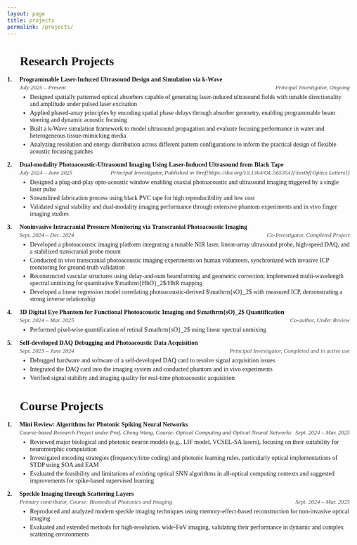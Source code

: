 ```yaml
---
layout: page
title: projects
permalink: /projects/
---
```


<h1> 🔬 Research Projects  </h1>

<html lang="en">
<head>
  <meta charset="UTF-8">
  <title>CV Entry</title>
  <script src="https://polyfill.io/v3/polyfill.min.js?features=es6"></script>
  <script id="MathJax-script" async
    src="https://cdn.jsdelivr.net/npm/mathjax@3/es5/tex-mml-chtml.js">
  </script>
  <style>
    body {
      font-family: 'Georgia', serif;
      margin: 40px;
      max-width: 1000px;
    }

    .project-entry {
      margin-bottom: 24px;
    }

    .entry-header {
      display: flex;
      align-items: baseline;
    }

    .entry-number {
      font-weight: bold;
      margin-right: 8px;
      min-width: 20px;
    }

    .entry-title {
      font-weight: bold;
      white-space: nowrap; /* Prevents awkward word break */
      flex: 1;
    }

    .entry-meta {
      display: flex;
      justify-content: space-between;
      font-style: italic;
      font-size: 0.95em;
      color: #444;
      margin-left: 28px;
      margin-top: 2px;
    }

    .entry-details {
      margin-left: 28px;
      margin-top: 6px;
    }

    .entry-details li {
      margin-bottom: 4px;
    }

    /* Optional: let title shrink on small screens */
    @media (max-width: 700px) {
      .entry-title {
        white-space: normal;
      }
    }
  </style>
</head>
<body>

<div class="project-entry">
  <div class="entry-header">
    <div class="entry-number">1.</div>
    <div class="entry-title">
      Programmable Laser-Induced Ultrasound Design and Simulation via k-Wave
    </div>
  </div>
  <div class="entry-meta">
    <div>July 2025 – Present</div>
    <div>Principal Investigator, Ongoing</div>
  </div>
  <ul class="entry-details">
    <li>Designed spatially patterned optical absorbers capable of generating laser-induced ultrasound fields with tunable directionality and amplitude under pulsed laser excitation</li>
    <li>Applied phased-array principles by encoding spatial phase delays through absorber geometry, enabling programmable beam steering and dynamic acoustic focusing</li>
    <li>Built a k-Wave simulation framework to model ultrasound propagation and evaluate focusing performance in water and heterogeneous tissue-mimicking media</li>
    <li>Analyzing resolution and energy distribution across different pattern configurations to inform the practical design of flexible acoustic focusing patches</li>
  </ul>
</div>

<div class="project-entry">
  <div class="entry-header">
    <div class="entry-number">2.</div>
    <div class="entry-title">
      Dual-modality Photoacoustic-Ultrasound Imaging Using Laser-Induced Ultrasound from Black Tape
    </div>
  </div>
  <div class="entry-meta">
    <div>July 2024 – June 2025</div>
    <div>Principal Investigator, Published in \href{https://doi.org/10.1364/OL.565354}{\textbf{Optics Letters}}</div>
  </div>
  <ul class="entry-details">
    <li>Designed a plug-and-play opto-acoustic window enabling coaxial photoacoustic and ultrasound imaging triggered by a single laser pulse</li>
    <li>Streamlined fabrication process using black PVC tape for high reproducibility and low cost</li>
    <li>Validated signal stability and dual-modality imaging performance through extensive phantom experiments and in vivo finger imaging studies</li>
  </ul>
</div>

<div class="project-entry">
  <div class="entry-header">
    <div class="entry-number">3.</div>
    <div class="entry-title">
      Noninvasive Intracranial Pressure Monitoring via Transcranial Photoacoustic Imaging
    </div>
  </div>
  <div class="entry-meta">
    <div>Sept. 2024 – Dec. 2024</div>
    <div>Co-Investigator, Completed Project</div>
  </div>
  <ul class="entry-details">
    <li>Developed a photoacoustic imaging platform integrating a tunable NIR laser, linear-array ultrasound probe, high-speed DAQ, and a stabilized transcranial probe mount</li>
    <li>Conducted in vivo transcranial photoacoustic imaging experiments on human volunteers, synchronized with invasive ICP monitoring for ground-truth validation</li>
    <li>Reconstructed vascular structures using delay-and-sum beamforming and geometric correction; implemented multi-wavelength spectral unmixing for quantitative $\mathrm{HbO}_2$/HbR mapping</li>
    <li>Developed a linear regression model correlating photoacoustic-derived $\mathrm{sO}_2$ with measured ICP, demonstrating a strong inverse relationship</li>
  </ul>
</div>

<div class="project-entry">
  <div class="entry-header">
    <div class="entry-number">4.</div>
    <div class="entry-title">
      3D Digital Eye Phantom for Functional Photoacoustic Imaging and $\mathrm{sO}_2$ Quantification
    </div>
  </div>
  <div class="entry-meta">
    <div>Sept. 2024 – Mar. 2025</div>
    <div>Co-author, Under Review</div>
  </div>
  <ul class="entry-details">
    <li>Performed pixel-wise quantification of retinal $\mathrm{sO}_2$ using linear spectral unmixing</li>
  </ul>
</div>

<div class="project-entry">
  <div class="entry-header">
    <div class="entry-number">5.</div>
    <div class="entry-title">
      Self-developed DAQ Debugging and Photoacoustic Data Acquisition
    </div>
  </div>
  <div class="entry-meta">
    <div>Sept. 2023 – June 2024</div>
    <div>Principal Investigator, Completed and in active use</div>
  </div>
  <ul class="entry-details">
    <li>Debugged hardware and software of a self-developed DAQ card to resolve signal acquisition issues</li>
    <li>Integrated the DAQ card into the imaging system and conducted phantom and in vivo experiments</li>
    <li>Verified signal stability and imaging quality for real-time photoacoustic acquisition</li>
  </ul>
</div>










<h1> 📃 Course Projects  </h1>


<html lang="en">
<head>
  <meta charset="UTF-8">
  <title>CV Entry</title>
  <script src="https://polyfill.io/v3/polyfill.min.js?features=es6"></script>
  <script id="MathJax-script" async
    src="https://cdn.jsdelivr.net/npm/mathjax@3/es5/tex-mml-chtml.js">
  </script>
  <style>
    body {
      font-family: 'Georgia', serif;
      margin: 40px;
      max-width: 800px;
    }

    .project-entry {
      margin-bottom: 24px;
    }

    .entry-header {
      display: flex;
      align-items: baseline;
    }

    .entry-number {
      font-weight: bold;
      margin-right: 8px;
      min-width: 20px;
    }

    .entry-title {
      font-weight: bold;
      white-space: nowrap; /* Prevents awkward word break */
      flex: 1;
    }

    .entry-meta {
      display: flex;
      justify-content: space-between;
      font-style: italic;
      font-size: 0.95em;
      color: #444;
      margin-left: 28px;
      margin-top: 2px;
    }

    .entry-details {
      margin-left: 28px;
      margin-top: 6px;
    }

    .entry-details li {
      margin-bottom: 4px;
    }

    /* Optional: let title shrink on small screens */
    @media (max-width: 700px) {
      .entry-title {
        white-space: normal;
      }
    }
  </style>
</head>
<body>

<div class="project-entry">
  <div class="entry-header">
    <div class="entry-number">1.</div>
    <div class="entry-title">
      Mini Review: Algorithms for Photonic Spiking Neural Networks
    </div>
  </div>
  <div class="entry-meta">
    <div>Course-based Research Project under Prof. Cheng Wang, Course: Optical Computing and Optical Neural Networks</div>
    <div>Sept. 2024 – Mar. 2025</div>
  </div>
  <ul class="entry-details">
    <li>Reviewed major biological and photonic neuron models (e.g., LIF model, VCSEL-SA lasers), focusing on their suitability for neuromorphic computation</li>
    <li>Investigated encoding strategies (frequency/time coding) and photonic learning rules, particularly optical implementations of STDP using SOA and EAM</li>
    <li>Evaluated the feasibility and limitations of existing optical SNN algorithms in all-optical computing contexts and suggested improvements for spike-based supervised learning</li>
  </ul>
</div>


<div class="project-entry">
  <div class="entry-header">
    <div class="entry-number">2.</div>
    <div class="entry-title">
      Speckle Imaging through Scattering Layers
    </div>
  </div>
  <div class="entry-meta">
    <div>Primary contributor, Course: Biomedical Photonics and Imaging</div>
    <div>Sept. 2024 – Mar. 2025</div>
  </div>
  <ul class="entry-details">
    <li>Reproduced and analyzed modern speckle imaging techniques using memory-effect-based reconstruction for non-invasive optical imaging</li>
    <li>Evaluated and extended methods for high-resolution, wide-FoV imaging, validating their performance in dynamic and complex scattering environments</li>
  </ul>
</div>







